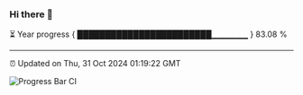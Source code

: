 ### Hi there 👋

⏳ Year progress { ████████████████████████▁▁▁▁▁▁ } 83.08 %

---

⏰ Updated on Thu, 31 Oct 2024 01:19:22 GMT

![Progress Bar CI](https://github.com/liununu/liununu/workflows/Progress%20Bar%20CI/badge.svg)

